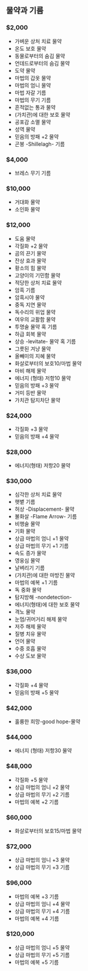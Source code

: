## 물약과 기름

### $2,000
- 가벼운 상처 치료 물약
- 온도 보호 물약
- 동물로부터의 숨김 물약
- 언데드로부터의 숨김 물약
- 도약 물약
- 마법의 갑옷 물약
- 마법의 엄니 물약
- 마법 자갈 기름
- 마법의 무기 기름
- 흔적없는 통과 물약
- (가치관)에 대한 보호 물약
- 공포감 소멸 물약
- 성역 물약
- 믿음의 방패 +2 물약
- 곤봉 -Shillelagh- 기름

### $4,000
- 브레스 무기 기름 

### $10,000
- 거대화 물약 
- 소인화 물약 

### $12,000
- 도움 물약
- 각질화 +2 물약
- 곰의 끈기 물약
- 잔상 효과 물약
- 황소의 힘 물약
- 고양이의 기민함 물약
- 적당한 상처 치료 물약
- 암흑 기름
- 암흑시야 물약
- 중독 지연 물약
- 독수리의 위업 물약
- 여우의 교활함 물약
- 투명술 물약 혹 기름
- 하급 회복 물약
- 상승 -levitate- 물약 혹 기름
- 그릇된 겨냥 물약
- 올빼미의 지혜 물약
- 화살로부터의 보호10/마법 물약
- 마비 해제 물약
- 에너지 (형태) 저항10 물약
- 믿음의 방패 +3 물약
- 거미 등반 물약
- 가치관 탐지차단 물약

### $24,000
- 각질화 +3 물약 
- 믿음의 방패 +4 물약 

### $28,000
- 에너지(형태) 저항20 물약 

### $30,000
- 심각한 상처 치료 물약
- 햇볕 기름
- 허상 -Displacement- 물약
- 불화살 -Flame Arrow- 기름
- 비행술 물약
- 기화 물약
- 상급 마법의 엄니 +1 물약
- 상급 마법의 무기 +1 기름
- 속도 증가 물약
- 영웅심 물약
- 날벼리기 기름
- (가치관)에 대한 마방진 물약
- 마법의 예복 +1 기름
- 독 중화 물약
- 탐지방해 -nondetection-
- 에너지(형태)에 대한 보호 물약
- 격노 물약
- 눈멈/귀머거리 해제 물약
- 저주 해제 물약
- 질병 치유 물약
- 언어 물약
- 수중 호흡 물약
- 수상 도보 물약

### $36,000
- 각질화 +4 물약 
- 믿음의 방패 +5 물약 

### $42,000
- 훌륭한 희망-good hope-물약 

### $44,000
- 에너지 (형태) 저항30 물약 

### $48,000
- 각질화 +5 물약
- 상급 마법의 엄니 +2 물약
- 상급 마법의 무기 +2 기름
- 마법의 예복 +2 기름

### $60,000
- 화살로부터의 보호15/마법 물약 

### $72,000
- 상급 마법의 엄니 +3 물약 
- 상급 마법의 무기 +3 기름 

### $96,000
- 마법의 예복 +3 기름
- 상급 마법의 엄니 +4 물약
- 상급 마법의 무기 +4 기름
- 마법의 예복 +4 기름

### $120,000
- 상급 마법의 엄니 +5 물약
- 상급 마법의 무기 +5 기름
- 마법의 예복 +5 기름
